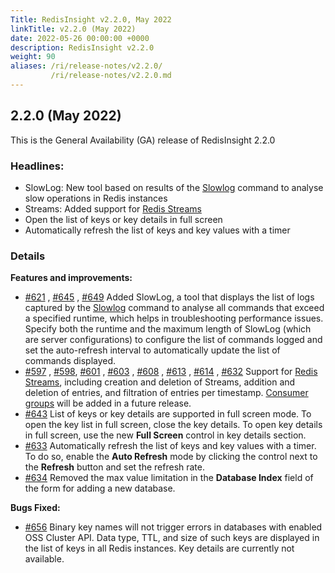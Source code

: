 ```yaml
---
Title: RedisInsight v2.2.0, May 2022
linkTitle: v2.2.0 (May 2022)
date: 2022-05-26 00:00:00 +0000
description: RedisInsight v2.2.0
weight: 90
aliases: /ri/release-notes/v2.2.0/
         /ri/release-notes/v2.2.0.md
---
```


## 2.2.0 (May 2022)
This is the General Availability (GA) release of RedisInsight 2.2.0

### Headlines:
- SlowLog: New tool based on results of the [Slowlog](https://redis.io/commands/slowlog/) command to analyse slow operations in Redis instances
- Streams: Added support for [Redis Streams](https://redis.io/docs/manual/data-types/streams/)
- Open the list of keys or key details in full screen
- Automatically refresh the list of keys and key values with a timer


### Details
**Features and improvements:**
- [#621](https://github.com/RedisInsight/RedisInsight/pull/621) , [#645](https://github.com/RedisInsight/RedisInsight/pull/645) , [#649](https://github.com/RedisInsight/RedisInsight/pull/649) Added SlowLog, a tool that displays the list of logs captured by the [Slowlog](https://redis.io/commands/slowlog/) command to analyse all commands that exceed a specified runtime, which helps in troubleshooting performance issues. Specify both the runtime and the maximum length of SlowLog (which are server configurations) to configure the list of commands logged and set the auto-refresh interval to automatically update the list of commands displayed.
- [#597](https://github.com/RedisInsight/RedisInsight/pull/597) , [#598](https://github.com/RedisInsight/RedisInsight/pull/598), [#601](https://github.com/RedisInsight/RedisInsight/pull/601) , [#603](https://github.com/RedisInsight/RedisInsight/pull/603) , [#608](https://github.com/RedisInsight/RedisInsight/pull/608) , [#613](https://github.com/RedisInsight/RedisInsight/pull/613) , [#614](https://github.com/RedisInsight/RedisInsight/pull/614) , [#632](https://github.com/RedisInsight/RedisInsight/pull/632) Support for [Redis Streams](https://redis.io/docs/manual/data-types/streams/), including creation and deletion of Streams, addition and deletion of entries, and filtration of entries per timestamp. [Consumer groups](https://redis.io/docs/manual/data-types/streams/#consumer-groups) will be added in a future release.
- [#643](https://github.com/RedisInsight/RedisInsight/pull/643) List of keys or key details are supported in full screen mode. To open the key list in full screen, close the key details. To open key details in full screen, use the new **Full Screen** control in key details section.
- [#633](https://github.com/RedisInsight/RedisInsight/pull/633) Automatically refresh the list of keys and key values with a timer. To do so, enable the **Auto Refresh** mode by clicking the control next to the **Refresh** button and set the refresh rate.
- [#634](https://github.com/RedisInsight/RedisInsight/pull/634) Removed the max value limitation in the **Database Index** field of the form for adding a new database.

**Bugs Fixed:**
- [#656](https://github.com/RedisInsight/RedisInsight/pull/656) Binary key names will not trigger errors in databases with enabled OSS Cluster API. Data type, TTL, and size of such keys are displayed in the list of keys in all Redis instances. Key details are currently not available.
